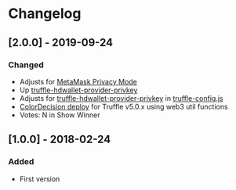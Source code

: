 # Changelog

## [2.0.0] - 2019-09-24
### Changed
- Adjusts for [MetaMask Privacy Mode](https://medium.com/metamask/https-medium-com-metamask-breaking-change-injecting-web3-7722797916a8)
- Up [truffle-hdwallet-provider-privkey](https://www.npmjs.com/package/truffle-hdwallet-provider-privkey)
- Adjusts for [truffle-hdwallet-provider-privkey](https://www.npmjs.com/package/truffle-hdwallet-provider-privkey) in [truffle-config.js](truffle-config.js)
- [ColorDecision deploy](migrations/2_color_decision.js) for Truffle v5.0.x using web3 util functions
- Votes: N in Show Winner


## [1.0.0] - 2018-02-24
### Added
- First version